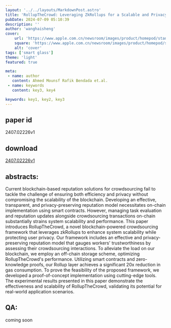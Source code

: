 ```yaml
---
layout: '../../layouts/MarkdownPost.astro'
title: 'RollupTheCrowd: Leveraging ZkRollups for a Scalable and Privacy-Preserving Reputation-based Crowdsourcing Platform'
pubDate: 2024-07-09 05:10:39
description: ''
author: 'wanghaisheng'
cover:
    url: 'https://www.apple.com.cn/newsroom/images/product/homepod/standard/Apple-HomePod-hero-230118_big.jpg.large_2x.jpg'
    square: 'https://www.apple.com.cn/newsroom/images/product/homepod/standard/Apple-HomePod-hero-230118_big.jpg.large_2x.jpg'
    alt: 'cover'
tags: ['smart glass'] 
theme: 'light'
featured: true

meta:
 - name: author
   content: Ahmed Mounsf Rafik Bendada et.al.
 - name: keywords
   content: key3, key4

keywords: key1, key2, key3
---
```


## paper id
2407.02226v1
## download
[2407.02226v1](http://arxiv.org/abs/2407.02226v1)
## abstracts:
Current blockchain-based reputation solutions for crowdsourcing fail to tackle the challenge of ensuring both efficiency and privacy without compromising the scalability of the blockchain. Developing an effective, transparent, and privacy-preserving reputation model necessitates on-chain implementation using smart contracts. However, managing task evaluation and reputation updates alongside crowdsourcing transactions on-chain substantially strains system scalability and performance. This paper introduces RollupTheCrowd, a novel blockchain-powered crowdsourcing framework that leverages zkRollups to enhance system scalability while protecting user privacy. Our framework includes an effective and privacy-preserving reputation model that gauges workers' trustworthiness by assessing their crowdsourcing interactions. To alleviate the load on our blockchain, we employ an off-chain storage scheme, optimizing RollupTheCrowd's performance. Utilizing smart contracts and zero-knowledge proofs, our Rollup layer achieves a significant 20x reduction in gas consumption. To prove the feasibility of the proposed framework, we developed a proof-of-concept implementation using cutting-edge tools. The experimental results presented in this paper demonstrate the effectiveness and scalability of RollupTheCrowd, validating its potential for real-world application scenarios.
## QA:
coming soon
